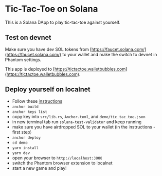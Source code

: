 # Tic-Tac-Toe on Solana

This is a Solana DApp to play tic-tac-toe against yourself.

## Test on devnet

Make sure you have dev SOL tokens from [https://faucet.solana.com/](https://faucet.solana.com/) to your wallet and make the switch to devnet in Phantom settings.

This app is deployed to [https://tictactoe.walletbubbles.com](https://tictactoe.walletbubbles.com).

## Deploy yourself on localnet
- Follow these [instructions](https://solana.com/docs/intro/installation)
- `anchor build`
- `anchor keys list`
- copy key into `src/lib.rs`, `Anchor.toml`, and `demo/tic_tac_toe.json`
- in new terminal tab run `solana-test-validator` and keep running
- make sure you have airdropped SOL to your wallet (in the instructions - first step)
- `anchor deploy`
- `cd demo`
- `yarn install`
- `yarn dev`
- open your browser to `http://localhost:3000`
- switch the Phantom browser extension to localnet
- start a new game and play!

